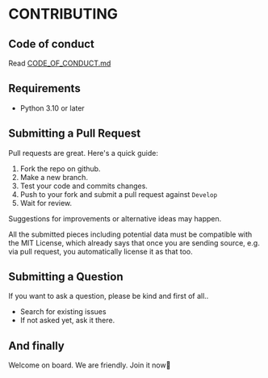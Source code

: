 # CONTRIBUTING

## Code of conduct
Read [CODE_OF_CONDUCT.md](/CODE_OF_CONDUCT.md)  

## Requirements
- Python 3.10 or later  

## Submitting a Pull Request
Pull requests are great. Here's a quick guide:

1. Fork the repo on github.  
2. Make a new branch.  
3. Test your code and commits changes.
4. Push to your fork and submit a pull request against `Develop`  
5. Wait for review.  

Suggestions for improvements or alternative ideas may happen.  

All the submitted pieces including potential data must be compatible with the MIT License, which already says that once you are sending source, e.g. via pull request, you automatically license it as that too.  

## Submitting a Question

If you want to ask a question, please be kind and first of all..

- Search for existing issues  
- If not asked yet, ask it there.  

## And finally
Welcome on board. We are friendly. Join it now👀
